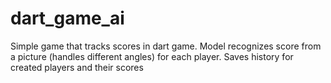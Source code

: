 # dart_game_ai
Simple game that tracks scores in dart game. Model recognizes score from a picture (handles different angles) for each player. Saves history for created players and their scores
